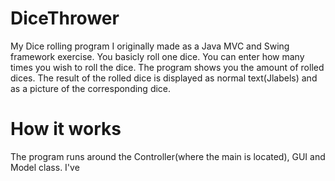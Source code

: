 # DiceThrower
My Dice rolling program I originally made as a Java MVC and Swing framework exercise.
You basicly roll one dice.
You can enter how many times you wish to roll the dice.
The program shows you the amount of rolled dices.
The result of the rolled dice is displayed as normal text(Jlabels) and as a picture of the corresponding dice.

# How it works
The program runs around the Controller(where the main is located), GUI and Model class.
I've 
